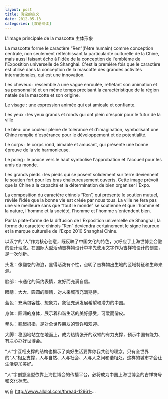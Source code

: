 ```yaml
---
layout: post
title: 海宝的意义
date: 2012-05-13
categories: [双语阅读]  
---
```


L'Image principale de la mascotte 主体形象

La mascotte forme le caractère “Ren”(l'être humain) comme conception centrale, non seulement réfléchissant la particularité culturelle de la Chine, mais aussi faisant écho à l'idée de la conception de l'emblème de l'Exposition universelle de Shanghai. C'est la première fois que le caractère est utilisé dans la conception de la mascotte des grandes activités internationales, qui est une innovation.

Les cheveux : ressemble à une vague enroulée, reflétant son animation et sa personnalité et en même temps précisant la caractéristique de la région natale de la mascotte et son origine.

Le visage : une expression animée qui est amicale et confiante.

Les yeux : les yeux grands et ronds qui ont plein d'espoir pour le futur de la ville

Le bleu: une couleur pleine de tolérance et d'imagination, symbolisant une Chine remplie d'espérance pour le développement et de potentialité.

Le corps : le corps rond, aimable et amusant, qui présente une bonne épreuve de la vie harmonieuse.

Le poing : le pouce vers le haut symbolise l'approbation et l'accueil pour les amis du monde.

Les grands pieds : les pieds qui se posent solidement sur terre deviennent le soutien fort pour les bras chaleureusement ouverts. Cette image prévoit que la Chine a la capacité et la détermination de bien organiser l'Expo.

La composition du caractère chinois “Ren”, qui présente le soutien mutuel, révèle l'idée que la bonne vie est créée par nous tous. La ville ne fera pas une vie meilleure sans que “tout le monde” se soutienne et que l'homme et la nature, l'homme et la société, l'homme et l'homme s'entendent bien.

Par la plate-forme de la diffusion de l'Exposition universelle de Shanghai, la forme du caractère chinois “Ren” deviendra certainement le signe heureux et la marque culturelle de l'Expo 2010 Shanghai Chine.

以汉字的“人”作为核心创意，既反映了中国文化的特色，又呼应了上海世博会会徽的设计理念。在国际大型活动吉祥物设计中率先使用文字作为吉祥物设计的创意，是一次创新。

头发：像翻卷的海浪，显得活泼有个性，点明了吉祥物出生地的区域特征和生命来源。

脸部：卡通化的简约表情，友好而充满自信。

眼睛：大大、圆圆的眼睛，对未来城市充满期待。

蓝色：充满包容性、想象力，象征充满发展希望和潜力的中国。

身体：圆润的身体，展示着和谐生活的美好感受，可爱而俏皮。

拳头：翘起拇指，是对全世界朋友的赞许和欢迎。

大脚：稳固地站立在地面上，成为热情张开的双臂的有力支撑，预示中国有能力、有决心办好世博会。

“人”字互相支撑的结构也揭示了美好生活要靠你我共创的理念。只有全世界的“人”相互支撑，人与自然、人与社会、人与人之间和谐相处，这样的城市才会让生活更加美好。

“人”字创意造型依靠上海世博会的传播平台，必将成为中国上海世博会的吉祥符号和文化标志。

转自 http://www.allolol.com/thread-12961-...
